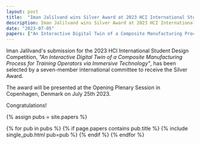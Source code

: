 ```yaml
---
layout: post
title:  "Iman Jalilvand wins Silver Award at 2023 HCI International Student Design Competition"
description: Iman Jalilvand wins Silver Award at 2023 HCI International Student Design Competition.
date: "2023-07-05"
papers: ["An Interactive Digital Twin of a Composite Manufacturing Process for Training Operators via Immersive Technology"]
---
```


Iman Jalilvand's submission for the 2023 HCI International Student Design Competition, *"An Interactive Digital Twin of a Composite Manufacturing Process for Training Operators via Immersive Technology"*, has been selected by a seven-member international committee to receive the Silver Award.

The award will be presented at the Opening Plenary Session in Copenhagen, Denmark on July 25th 2023.

Congratulations!

{% assign pubs = site.papers %}

{% for pub in pubs %}
  {% if page.papers contains pub.title %}
        {% include single_pub.html pub=pub %}
  {% endif %}
{% endfor %}